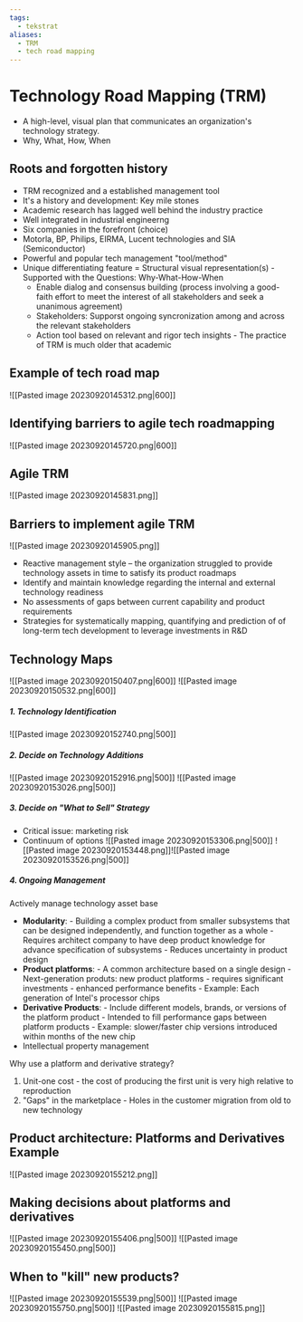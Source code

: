 ```yaml
---
tags:
  - tekstrat
aliases:
  - TRM
  - tech road mapping
---
```

# Technology Road Mapping (TRM)
- A high-level, visual plan that communicates an organization's technology strategy.
- Why, What, How, When
## Roots and forgotten history
- TRM recognized and a established management tool
- It's a history and development: Key mile stones
- Academic research has lagged well behind the industry practice
- Well integrated in industrial engineerng
- Six companies in the forefront (choice)
- Motorla, BP, Philips, EIRMA, Lucent technologies and SIA (Semiconductor)
- Powerful and popular tech management "tool/method"
- Unique differentiating feature  = Structural visual representation(s)
		  - Supported with the Questions: Why-What-How-When
  - Enable dialog and consensus building (process involving a good-faith effort to meet the interest of all stakeholders and seek a unanimous agreement)
  - Stakeholders: Supporst ongoing syncronization among and across the relevant stakeholders
  - Action tool based on relevant and rigor tech insights
		  - The practice of TRM is much older that academic 

## Example of tech road map
![[Pasted image 20230920145312.png|600]]

## Identifying barriers to agile tech roadmapping
![[Pasted image 20230920145720.png|600]]


## Agile TRM
![[Pasted image 20230920145831.png]]

## Barriers to implement agile TRM
![[Pasted image 20230920145905.png]]

- Reactive management style – the organization struggled to provide technology assets in time to satisfy its product roadmaps 
- Identify and maintain knowledge regarding the internal and external technology readiness 
- No assessments of gaps between current capability and product requirements 
- Strategies for systematically mapping, quantifying and prediction of of long-term tech development to leverage investments in R&D

## Technology Maps
![[Pasted image 20230920150407.png|600]]
![[Pasted image 20230920150532.png|600]]
#####  1. Technology Identification
![[Pasted image 20230920152740.png|500]]

##### 2. Decide on Technology Additions
![[Pasted image 20230920152916.png|500]]
![[Pasted image 20230920153026.png|500]]

##### 3. Decide on "What to Sell" Strategy
- Critical issue: marketing risk
- Continuum of options
![[Pasted image 20230920153306.png|500]]
![[Pasted image 20230920153448.png]]![[Pasted image 20230920153526.png|500]]

##### 4. Ongoing Management
Actively manage technology asset base
- **Modularity**: 
		  - Building a complex product from smaller subsystems that can be designed independently, and function together as a whole
		  - Requires architect company to have deep product knowledge for advance specification of subsystems
		  - Reduces uncertainty in product design
-  **Product platforms**:
		  - A common architecture based on a single design
		  - Next-generation produts: new product platforms
				  - requires significant investments
				  - enhanced performance benefits
				  - Example: Each generation of Intel's processor chips
- **Derivative Products**: 
		- Include different models, brands, or versions of the platform product
		- Intended to fill performance gaps between platform products
		- Example: slower/faster chip versions introduced within months of the new chip
- Intellectual property management

Why use a platform and derivative strategy?
1. Unit-one cost
		- the cost of producing the first unit is very high relative to reproduction
2. "Gaps" in the marketplace
		- Holes in the customer migration from old to new technology

## Product architecture: Platforms and Derivatives Example
![[Pasted image 20230920155212.png]]

## Making decisions about platforms and derivatives

![[Pasted image 20230920155406.png|500]]
![[Pasted image 20230920155450.png|500]]

## When to "kill" new products?
![[Pasted image 20230920155539.png|500]]
![[Pasted image 20230920155750.png|500]]
![[Pasted image 20230920155815.png]]